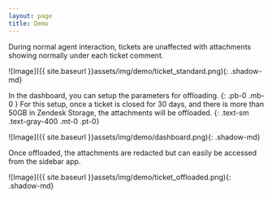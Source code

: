 ```yaml
---
layout: page
title: Demo
---
```


During normal agent interaction, tickets are unaffected with attachments showing normally under each ticket comment.

![Image]({{ site.baseurl }}assets/img/demo/ticket_standard.png){: .shadow-md}

In the dashboard, you can setup the parameters for offloading. 
{: .pb-0 .mb-0 }
For this setup, once a ticket is closed for 30 days, and there is more than 50GB in Zendesk Storage, the attachments will be offloaded.
{: .text-sm .text-gray-400 .mt-0 .pt-0}

![Image]({{ site.baseurl }}assets/img/demo/dashboard.png){: .shadow-md}

Once offloaded, the attachments are redacted but can easily be accessed from the sidebar app.

![Image]({{ site.baseurl }}assets/img/demo/ticket_offloaded.png){: .shadow-md}